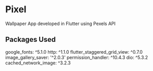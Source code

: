 # Pixel

Wallpaper App developed in Flutter using Pexels API

## Packages Used

google_fonts: ^5.1.0
http: ^1.1.0
flutter_staggered_grid_view: ^0.7.0
image_gallery_saver: '^2.0.3'
permission_handler: ^10.4.3
dio: ^5.3.2
cached_network_image: ^3.2.3
